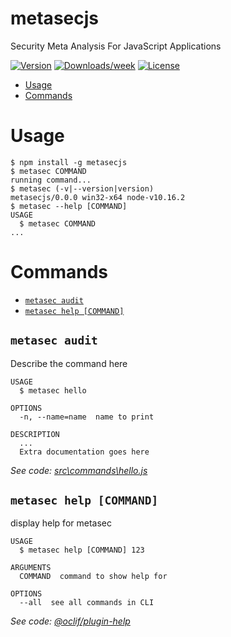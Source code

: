 metasecjs
=========

Security Meta Analysis For JavaScript Applications

[![Version](https://img.shields.io/npm/v/metasecjs.svg)](https://npmjs.org/package/metasecjs)
[![Downloads/week](https://img.shields.io/npm/dw/metasecjs.svg)](https://npmjs.org/package/metasecjs)
[![License](https://img.shields.io/npm/l/metasecjs.svg)](https://github.com/LewisArdern/metasecjs/blob/master/package.json)

<!-- toc -->
* [Usage](#usage)
* [Commands](#commands)
<!-- tocstop -->
# Usage
<!-- usage -->
```sh-session
$ npm install -g metasecjs
$ metasec COMMAND
running command...
$ metasec (-v|--version|version)
metasecjs/0.0.0 win32-x64 node-v10.16.2
$ metasec --help [COMMAND]
USAGE
  $ metasec COMMAND
...
```
<!-- usagestop -->
# Commands
<!-- commands -->
* [`metasec audit`](#metasec-aduit)
* [`metasec help [COMMAND]`](#metasec-help-command)

## `metasec audit`

Describe the command here

```
USAGE
  $ metasec hello

OPTIONS
  -n, --name=name  name to print

DESCRIPTION
  ...
  Extra documentation goes here
```

_See code: [src\commands\hello.js](https://github.com/LewisArdern/metasecjs/blob/v0.0.0/src\commands\hello.js)_

## `metasec help [COMMAND]`

display help for metasec

```
USAGE
  $ metasec help [COMMAND] 123

ARGUMENTS
  COMMAND  command to show help for

OPTIONS
  --all  see all commands in CLI
```

_See code: [@oclif/plugin-help](https://github.com/oclif/plugin-help/blob/v2.2.1/src\commands\help.ts)_
<!-- commandsstop -->
